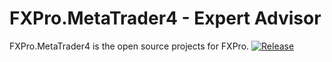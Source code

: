 FXPro.MetaTrader4 - Expert Advisor
============================

FXPro.MetaTrader4 is the open source projects for FXPro.
[![Release](https://img.shields.io/github/release/docker/docker.svg)](https://github.com/Mr24/MetaTrader4/releases/latest)

